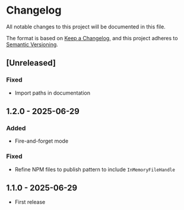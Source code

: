 # Changelog

All notable changes to this project will be documented in this file.

The format is based on [Keep a Changelog](https://keepachangelog.com/en/1.0.0),
and this project adheres to [Semantic Versioning](https://semver.org/spec/v2.0.0.html).

## [Unreleased]

### Fixed

- Import paths in documentation

## 1.2.0 - 2025-06-29

### Added

- Fire-and-forget mode

### Fixed

- Refine NPM files to publish pattern to include `InMemoryFileHandle`

## 1.1.0 - 2025-06-29

- First release

